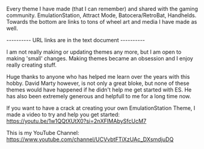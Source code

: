 Every theme I have made (that I can remember) and shared with the gaming community.
EmulationStation, Attract Mode, Batocera/RetroBat, Handhelds.
Towards the bottom are links to tons of wheel art and media I have made as well.

---------- URL links are in the text document ----------

I am not really making or updating themes any more, but I am open to making 'small' changes.
Making themes became an obsession and I enjoy really creating stuff.

Huge thanks to anyone who has helped me learn over the years with this hobby.
David Marty however, is not only a great bloke, but none of these themes would have happened if he didn't help me get started with ES. He has also been extremely generous and helpfull to me for a long time now.

If you want to have a crack at creating your own EmulationStation Theme, I made a video to try and help you get started:
https://youtu.be/1w1QQtXUtX0?si=2nXFIMAbySfcUcM7

This is my YouTube Channel: https://www.youtube.com/channel/UCVvbtFTiXzUAc_DXsmdjuDQ
